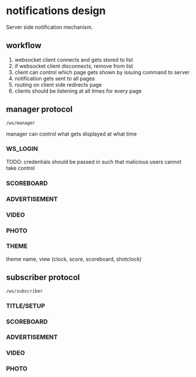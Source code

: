 # notifications design

Server side notification mechanism.

## workflow

1.  websocket client connects and gets stored to list
  1.  if websocket client disconnects, remove from list
1.  client can control which page gets shown by issuing command to server
  1.  notification gets sent to all pages
  1.  routing on client side redirects page
  1.  clients should be listening at all times for every page

## manager protocol

`/ws/manager`

manager can control what gets displayed at what time

### WS_LOGIN

TODO: credentials should be passed in such that malicious users cannot take control

### SCOREBOARD

### ADVERTISEMENT

### VIDEO

### PHOTO

### THEME

theme name, view (clock, score, scoreboard, shotclock)

## subscriber protocol

`/ws/subscriber`

### TITLE/SETUP

### SCOREBOARD

### ADVERTISEMENT

### VIDEO

### PHOTO